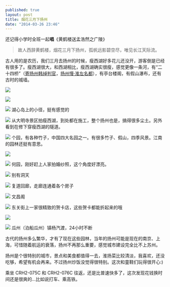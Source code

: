 ```yaml
---
published: true
layout: post
title: 烟花三月下扬州
date: "2014-03-26 23:46"
---
```


还记得小学时全班一起**唱**《黄鹤楼送孟浩然之广陵》

> 故人西辞黄鹤楼，烟花三月下扬州，孤帆远影碧空尽，唯见长江天际流。

古人用的是农历，我们三月去扬州的时候，瘦西湖好多花儿还没开，游客倒是已经有很多了。瘦西湖很大，和西湖相比，瘦西湖确实很瘦，感觉更像一条河，有“二十四桥”（[寄扬州韩绰判官](http://baike.baidu.com/view/160007.htm)，[扬州慢·淮左名都](http://baike.baidu.com/view/2753818.htm)），有亭台楼阁，有假山瀑布，还有古时的城墙。

![](/images/yangzhou1.jpg)

![](/images/yangzhou2.jpg)

![](/images/yangzhou3.jpg)
湖心岛上的小径，挺有感觉的

![](/images/yangzhou4.jpg)
从大明寺景区拍瘦西湖，到处都在施工，整个扬州也是，搞得很多尘土。另外看到在修下穿瘦西湖的隧道。

![](/images/yangzhou5.jpg)
个园，有各种竹子，中国四大名园之一。有很多竹子、假山，四季风景。江南的园林还挺有意思。

![](/images/yangzhou6.jpg)

![](/images/yangzhou7.jpg)
何园，刚好赶上人家拍婚纱照，这个角度好漂亮。

![](/images/yangzhou8.jpg)
别有洞天

![](/images/yangzhou9.jpg)
复道回廊，走廊连通着各个房子

![](/images/yangzhou10.jpg)
文昌阁

![](/images/yangzhou11.jpg)
东关街上一家很精致的贺卡店，这些贺卡都能折起来的哦

![](/images/yangzhou12.jpg)

![](/images/yangzhou13.jpg)
瓜州（泊船瓜州）镇杨汽渡，24小时不断

古代的扬州多么繁华，才有了现在这些园林，当年的扬州可能是现在的南京、上海，可惜随着航运的衰落，扬州不再那么重要，感觉城市建设完全比不上苏州。

扬州是个很特别的城市，景点和美食都值得一去，淮扬菜比较清淡，我喜欢，还没吃够，希望有机会再来。不过扬州炒饭没觉得很特别。这次和童鞋们玩得很开心:)

乘坐 CRH2-075C 和 CRH2-076C 往返，还是比普速快多了，这次发现花钱换时间还是很爽的...比如说打车、乘高铁。